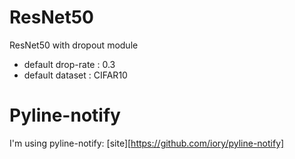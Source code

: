 # ResNet50
ResNet50 with dropout module
- default drop-rate : 0.3
- default dataset : CIFAR10

# Pyline-notify
I'm using pyline-notify: [site][https://github.com/iory/pyline-notify]

